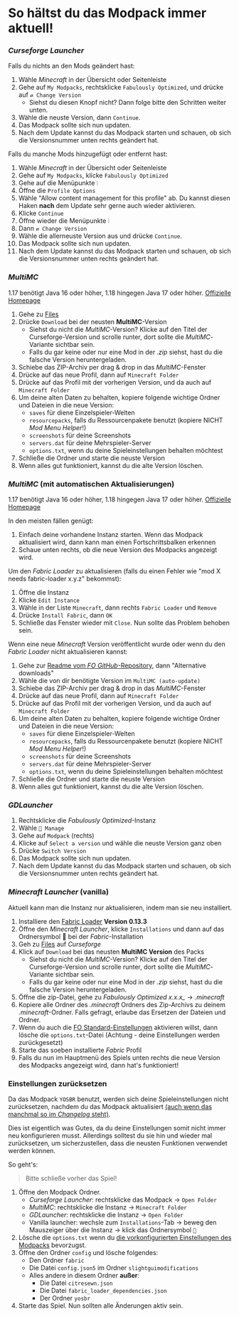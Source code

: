 # So hältst du das Modpack immer aktuell!

### *Curseforge Launcher*

Falls du nichts an den Mods geändert hast:

1. Wähle *Minecraft* in der Übersicht oder Seitenleiste
2. Gehe auf `My Modpacks`, rechtsklicke `Fabulously Optimized`, und drücke auf `⇄ Change Version`
   * Siehst du diesen Knopf nicht? Dann folge bitte den Schritten weiter unten.
3. Wähle die neuste Version, dann `Continue`.
4. Das Modpack sollte sich nun updaten.
5. Nach dem Update kannst du das Modpack starten und schauen, ob sich die Versionsnummer unten rechts geändert hat.

Falls du manche Mods hinzugefügt oder entfernt hast:

1. Wähle *Minecraft* in der Übersicht oder Seitenleiste
2. Gehe auf `My Modpacks`, klicke `Fabulously Optimized`
3. Gehe auf die Menüpunkte `⫶`
4. Öffne die `Profile Options`
5. Wähle "Allow content management for this profile" ab. Du kannst diesen Haken **nach** dem Update sehr gerne auch wieder aktivieren.
6. Klicke `Continue`
7. Öffne wieder die Menüpunkte `⫶`
8. Dann `⇄ Change Version`
9. Wähle die allerneuste Version aus und drücke `Continue`.
10. Das Modpack sollte sich nun updaten.
11. Nach dem Update kannst du das Modpack starten und schauen, ob sich die Versionsnummer unten rechts geändert hat.

### *MultiMC*

1.17 benötigt Java 16 oder höher, 1.18 hingegen Java 17 oder höher. [Offizielle Homepage](https://www.oracle.com/java/technologies/downloads/)

1. Gehe zu [Files](https://www.curseforge.com/minecraft/modpacks/fabulously-optimized/files)
2. Drücke `Download` bei der neusten **MultiMC**-Version
   * Siehst du nicht die *MultiMC*-Version? Klicke auf den Titel der Curseforge-Version und scrolle runter, dort sollte die *MultiMC*-Variante sichtbar sein.
   * Falls du gar keine oder nur eine Mod in der *.zip* siehst, hast du die falsche Version heruntergeladen.
3. Schiebe das ZIP-Archiv per drag & drop in das *MultiMC*-Fenster
4. Drücke auf das neue Profil, dann auf `Minecraft Folder`
5. Drücke auf das Profil mit der vorherigen Version, und da auch auf `Minecraft Folder`
6. Um deine alten Daten zu behalten, kopiere folgende wichtige Ordner und Dateien in die neue Version:
   * `saves` für diene Einzelspieler-Welten
   * `resourcepacks`, falls du Ressourcenpakete benutzt (kopiere NICHT *Mod Menu Helper*!)
   * `screenshots` für deine Screenshots
   * `servers.dat` für deine Mehrspieler-Server
   * `options.txt`, wenn du deine Spieleinstellungen behalten möchtest
7. Schließe die Ordner und starte die neuste Version
8. Wenn alles gut funktioniert, kannst du die alte Version löschen.

### *MultiMC* (mit automatischen Aktualisierungen)

1.17 benötigt Java 16 oder höher, 1.18 hingegen Java 17 oder höher. [Offizielle Homepage](https://www.oracle.com/java/technologies/downloads/)

In den meisten fällen genügt:

1. Einfach deine vorhandene Instanz starten. Wenn das Modpack aktualisiert wird, dann kann man einen Fortschrittsbalken erkennen
2. Schaue unten rechts, ob die neue Version des Modpacks angezeigt wird.

Um den *Fabric Loader* zu aktualisieren (falls du einen Fehler wie "mod X needs fabric-loader x.y.z" bekommst):

1. Öffne die Instanz
2. Klicke `Edit Instance`
3. Wähle in der Liste `Minecraft`, dann rechts `Fabric Loader` und `Remove`
4. Drücke `Install Fabric`, dann `OK`
5. Schließe das Fenster wieder mit `Close`. Nun sollte das Problem behoben sein.

Wenn eine neue *Minecraft* Version veröffentlicht wurde oder wenn du den *Fabric Loader* nicht aktualisieren kannst:

1. Gehe zur [Readme vom *FO GitHub*-Repository](https://github.com/Fabulously-Optimized/fabulously-optimized#downloads), dann "Alternative downloads"
2. Wähle die von dir benötigte Version im `MultiMC (auto-update)` 
3. Schiebe das ZIP-Archiv per drag & drop in das *MultiMC*-Fenster
4. Drücke auf das neue Profil, dann auf `Minecraft Folder`
5. Drücke auf das Profil mit der vorherigen Version, und da auch auf `Minecraft Folder`
6. Um deine alten Daten zu behalten, kopiere folgende wichtige Ordner und Dateien in die neue Version:
   * `saves` für diene Einzelspieler-Welten
   * `resourcepacks`, falls du Ressourcenpakete benutzt (kopiere NICHT *Mod Menu Helper*!)
   * `screenshots` für deine Screenshots
   * `servers.dat` für deine Mehrspieler-Server
   * `options.txt`, wenn du deine Spieleinstellungen behalten möchtest
7. Schließe die Ordner und starte die neuste Version
8. Wenn alles gut funktioniert, kannst du die alte Version löschen.

### *GDLauncher*

1. Rechtsklicke die *Fabulously Optimized*-Instanz
2. Wähle `🔧 Manage`
3. Gehe auf `Modpack` (rechts)
4. Klicke auf `Select a version` und wähle die neuste Version ganz oben
5. Drücke `Switch Version`
6. Das Modpack sollte sich nun updaten.
7. Nach dem Update kannst du das Modpack starten und schauen, ob sich die Versionsnummer unten rechts geändert hat.

### *Minecraft Launcher* (vanilla)

Aktuell kann man die Instanz nur aktualisieren, indem man sie neu installiert.

1. Installiere den [Fabric Loader](https://fabricmc.net/use/) **Version 0.13.3**
2. Öffne den *Minecraft Launcher*, klicke `Installations` und dann auf das Ordnersymbol 📂 bei der *Fabric*-Installation
3. Geh zu [Files](https://www.curseforge.com/minecraft/modpacks/fabulously-optimized/files) auf *Curseforge*
4. Klick auf `Download` bei das neusten **MultiMC Version** des Packs
   * Siehst du nicht die *MultiMC*-Version? Klicke auf den Titel der Curseforge-Version und scrolle runter, dort sollte die *MultiMC*-Variante sichtbar sein.
   * Falls du gar keine oder nur eine Mod in der *.zip* siehst, hast du die falsche Version heruntergeladen.
5. Öffne die zip-Datei, gehe zu *Fabulously Optimized x.x.x_* → *.minecraft*
6. Kopiere alle Ordner des *.minecraft* Ordners des Zip-Archivs zu deinem *.minecraft*-Ordner. Falls gefragt, erlaube das Ersetzen der Dateien und Ordner.
7. Wenn du auch die [FO Standard-Einstellungen](geaenderte-optionen.md) aktivieren willst, dann lösche die `options.txt`-Datei (Achtung - deine Einstellungen werden zurückgesetzt)
8. Starte das soeben installierte *Fabric* Profil
9. Falls du nun im Hauptmenü des Spiels unten rechts die neue Version des Modpacks angezeigt wird, dann hat's funktioniert!

### Einstellungen zurücksetzen

Da das Modpack `YOSBR` benutzt, werden sich deine Spieleinstellungen nicht zurücksetzen, nachdem du das Modpack aktualisiert [(auch wenn das manchmal so im *Changelog* steht)](https://github.com/Fabulously-Optimized/fabulously-optimized/blob/main/CHANGELOG.md).

Dies ist eigentlich was Gutes, da du deine Einstellungen somit nicht immer neu konfigurieren musst. Allerdings solltest du sie hin und wieder mal zurücksetzen, um sicherzustellen, dass die neusten Funktionen verwendet werden können.

So geht's:

> Bitte schließe vorher das Spiel!

1. Öffne den Modpack Ordner.
   * *Curseforge Launcher*: rechtsklicke das Modpack → `Open Folder`
   * *MultiMC*: rechtsklicke die Instanz → `Minecraft Folder`
   * *GDLauncher*: rechtsklicke die Instanz → `Open Folder`
   * Vanilla launcher: wechsle zum `Installations`-Tab → beweg den Mauszeiger über die Instanz → klick das Ordnersymbol `📁`
2. Lösche die `options.txt` wenn du [die vorkonfigurierten Einstellungen des Modpacks](geaenderte-optionen.md) bevorzugst.
3. Öffne den Ordner `config` und lösche folgendes:
   * Den Ordner `fabric`
   * Die Datei `config.json5` im Ordner `slightguimodifications`
   * Alles andere in diesem Ordner **außer**:
     * Die Datei `citresewn.json`
     * Die Datei `fabric_loader_dependencies.json`
     * Der Ordner `yosbr`
4. Starte das Spiel. Nun sollten alle Änderungen aktiv sein.